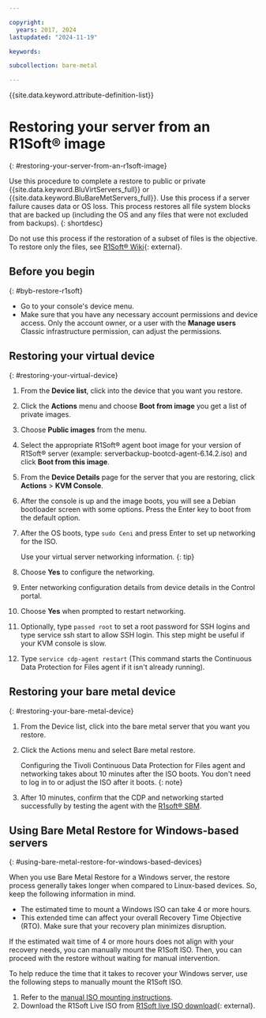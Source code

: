 ```yaml
---

copyright:
  years: 2017, 2024
lastupdated: "2024-11-19"

keywords:

subcollection: bare-metal

---
```


{{site.data.keyword.attribute-definition-list}}

# Restoring your server from an R1Soft&reg; image
{: #restoring-your-server-from-an-r1soft-image}

Use this procedure to complete a restore to public or private {{site.data.keyword.BluVirtServers_full}} or {{site.data.keyword.BluBareMetServers_full}}. Use this process if a server failure causes data or OS loss. This process restores all file system blocks that are backed up (including the OS and any files that were not excluded from backups).
{: shortdesc}

Do not use this process if the restoration of a subset of files is the objective. To restore only the files, see [R1Soft&reg; Wiki](http://wiki.r1soft.com/display/CDP/Restoring+Files){: external}.

## Before you begin
{: #byb-restore-r1soft}

* Go to your console's device menu.
* Make sure that you have any necessary account permissions and device access. Only the account owner, or a user with the **Manage users** Classic infrastructure permission, can adjust the permissions.

## Restoring your virtual device
{: #restoring-your-virtual-device}

1. From the **Device list**, click into the device that you want you restore.
2. Click the **Actions** menu and choose **Boot from image** you get a list of private images.
3. Choose **Public images** from the menu.
4. Select the appropriate R1Soft&reg; agent boot image for your version of R1Soft&reg; server (example: serverbackup-bootcd-agent-6.14.2.iso) and click **Boot from this image**.
5. From the **Device Details** page for the server that you are restoring, click **Actions** > **KVM Console**.
6. After the console is up and the image boots, you will see a Debian bootloader screen with some options. Press the Enter key to boot from the default option.
7. After the OS boots, type `sudo Ceni` and press Enter to set up networking for the ISO.

   Use your virtual server networking information.
   {: tip}

8. Choose **Yes** to configure the networking.
9. Enter networking configuration details from device details in the Control portal.
10. Choose **Yes** when prompted to restart networking.
11. Optionally, type `passed root` to set a root password for SSH logins and type service ssh start to allow SSH login. This step might be useful if your KVM console is slow.
12. Type `service cdp-agent restart` (This command starts the Continuous Data Protection for Files agent if it isn't already running).

## Restoring your bare metal device
{: #restoring-your-bare-metal-device}

1. From the Device list, click into the bare metal server that you want you restore.
2. Click the Actions menu and select Bare metal restore.

   Configuring the Tivoli Continuous Data Protection for Files agent and networking takes about 10 minutes after the ISO boots. You don't need to log in to or adjust the ISO after it boots.
   {: note}

3. After 10 minutes, confirm that the CDP and networking started successfully by testing the agent with the [R1soft&reg; SBM](http://wiki.r1soft.com/display/ServerBackupManager/Test+Agent+Connection).

## Using Bare Metal Restore for Windows-based servers
{: #using-bare-metal-restore-for-windows-based-devices}

When you use Bare Metal Restore for a Windows server, the restore process generally takes longer when compared to Linux-based devices. So, keep the following information in mind.

* The estimated time to mount a Windows ISO can take 4 or more hours.
* This extended time can affect your overall Recovery Time Objective (RTO). Make sure that your recovery plan minimizes disruption.

If the estimated wait time of 4 or more hours does not align with your recovery needs, you can manually mount the R1Soft ISO. Then, you can proceed with the restore without waiting for manual intervention.

To help reduce the time that it takes to recover your Windows server, use the following steps to manually mount the R1Soft ISO.

1. Refer to the [manual ISO mounting instructions](https://cloud.ibm.com/docs/bare-metal?topic=bare-metal-bm-mount-iso#bm-mount-iso-opt-3).
2. Download the R1Soft Live ISO from [R1Soft live ISO download](https://repo.r1soft.com/bm/serverbackup-bootcd-agent-6.14.2.iso){: external}.

